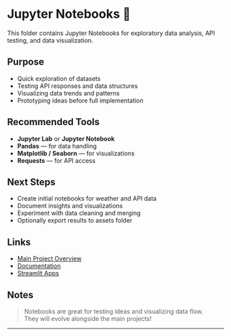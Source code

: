 # Jupyter Notebooks 📒

This folder contains Jupyter Notebooks for exploratory data analysis, API testing, and data visualization.

## Purpose

- Quick exploration of datasets
- Testing API responses and data structures
- Visualizing data trends and patterns
- Prototyping ideas before full implementation

## Recommended Tools

- **Jupyter Lab** or **Jupyter Notebook**
- **Pandas** — for data handling
- **Matplotlib / Seaborn** — for visualizations
- **Requests** — for API access

## Next Steps

- Create initial notebooks for weather and API data
- Document insights and visualizations
- Experiment with data cleaning and merging
- Optionally export results to assets folder

## Links

- [Main Project Overview](../../README.md)
- [Documentation](../../90_DOCS/README.md)
- [Streamlit Apps](../../05_Streamlit_Apps/README.md)

## Notes

> Notebooks are great for testing ideas and visualizing data flow.  
> They will evolve alongside the main projects!

---
